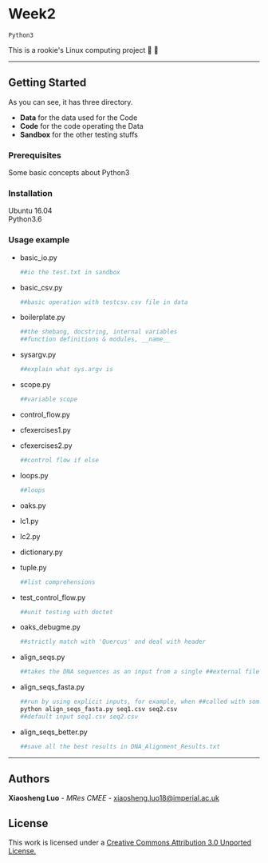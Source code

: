 # Week2
`Python3`

This is a rookie's Linux computing project   :ghost:  :ghost:

***

## Getting Started
As you can see, it has three directory.
- **Data** for the data used for the Code
- **Code** for the code operating the Data
- **Sandbox** for the other testing stuffs

### Prerequisites

Some basic concepts about Python3

### Installation
Ubuntu 16.04  
Python3.6
### Usage example
- basic_io.py
    ```python
    ##io the test.txt in sandbox
    ```
- basic_csv.py
    ```python
    ##basic operation with testcsv.csv file in data
    ```

- boilerplate.py
    ```python
    ##the shebang, docstring, internal variables
    ##function definitions & modules, __name__
    ```

- sysargv.py
    ```python
    ##explain what sys.argv is
    ```

- scope.py
    ```python
    ##variable scope
    ```

- control_flow.py
- cfexercises1.py
- cfexercises2.py  
    ```python
    ##control flow if else
    ```

- loops.py
    ```python
    ##loops
    ```

- oaks.py
- lc1.py
- lc2.py
- dictionary.py
- tuple.py
    ```python
    ##list comprehensions
    ```
- test_control_flow.py
    ```python
    ##unit testing with doctet
    ```
- oaks_debugme.py
    ```python
    ##strictly match with 'Quercus' and deal with header
    ``` 
- align_seqs.py
    ```python
    ##takes the DNA sequences as an input from a single ##external file(DNA_Alignment.csv) and saves the best ##alignment along with its corresponding score in a ##single text file(DNA_Alignment_Results)
    ```

- align_seqs_fasta.py
    ```bash
    ##run by using explicit inputs, for example, when ##called with something like:
    python align_seqs_fasta.py seq1.csv seq2.csv
    ##default input seq1.csv seq2.csv
    ```

- align_seqs_better.py
    ```python
    ##save all the best results in DNA_Alignment_Results.txt
    ```


___
## Authors

**Xiaosheng Luo** - *MRes CMEE* - [xiaosheng.luo18@imperial.ac.uk](xiaosheng.luo18@imperial.ac.uk)

## License

This work is licensed under a [Creative Commons Attribution 3.0 Unported License.](http://creativecommons.org/licenses/by/3.0/)

